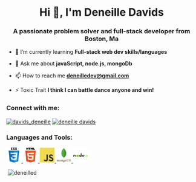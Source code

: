 <h1 align="center">Hi 👋, I'm Deneille Davids</h1>
<h3 align="center">A passionate problem solver and full-stack developer from Boston, Ma</h3>

- 🌱 I’m currently learning **Full-stack web dev skills/languages**

- 💬 Ask me about **javaScript, node.js, mongoDb**

- 📫 How to reach me **deneilledev@gmail.com**

- ⚡ Toxic Trait **I think I can battle dance anyone and win!**

<h3 align="left">Connect with me:</h3>
<p align="left">
<a href="https://twitter.com/davids_deneille" target="blank"><img align="center" src="https://raw.githubusercontent.com/rahuldkjain/github-profile-readme-generator/master/src/images/icons/Social/twitter.svg" alt="davids_deneille" height="30" width="40" /></a>
<a href="https://linkedin.com/in/deneille davids" target="blank"><img align="center" src="https://raw.githubusercontent.com/rahuldkjain/github-profile-readme-generator/master/src/images/icons/Social/linked-in-alt.svg" alt="deneille davids" height="30" width="40" /></a>
</p>

<h3 align="left">Languages and Tools:</h3>
<p align="left"> <a href="https://www.w3schools.com/css/" target="_blank" rel="noreferrer"> <img src="https://raw.githubusercontent.com/devicons/devicon/master/icons/css3/css3-original-wordmark.svg" alt="css3" width="40" height="40"/> </a> <a href="https://www.w3.org/html/" target="_blank" rel="noreferrer"> <img src="https://raw.githubusercontent.com/devicons/devicon/master/icons/html5/html5-original-wordmark.svg" alt="html5" width="40" height="40"/> </a> <a href="https://developer.mozilla.org/en-US/docs/Web/JavaScript" target="_blank" rel="noreferrer"> <img src="https://raw.githubusercontent.com/devicons/devicon/master/icons/javascript/javascript-original.svg" alt="javascript" width="40" height="40"/> </a> <a href="https://www.mongodb.com/" target="_blank" rel="noreferrer"> <img src="https://raw.githubusercontent.com/devicons/devicon/master/icons/mongodb/mongodb-original-wordmark.svg" alt="mongodb" width="40" height="40"/> </a> <a href="https://nodejs.org" target="_blank" rel="noreferrer"> <img src="https://raw.githubusercontent.com/devicons/devicon/master/icons/nodejs/nodejs-original-wordmark.svg" alt="nodejs" width="40" height="40"/> </a> </p>

<p>&nbsp;<img align="center" src="https://github-readme-stats.vercel.app/api?username=deneilled&show_icons=true&locale=en" alt="deneilled" /></p>
